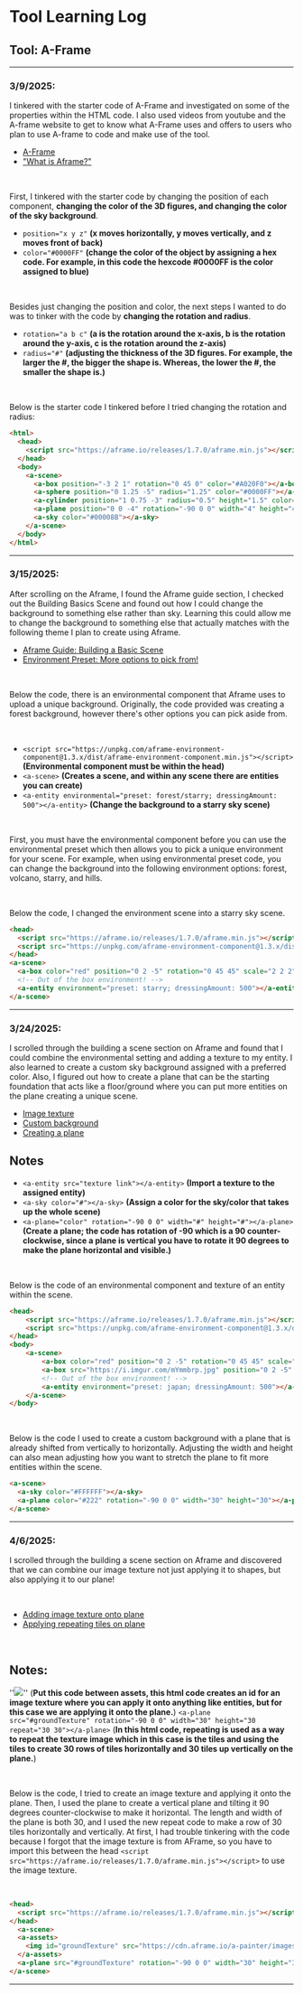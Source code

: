 # Tool Learning Log

## Tool: A-Frame

---

### 3/9/2025:
I tinkered with the starter code of A-Frame and investigated on some of the properties within the HTML code. I also used videos from youtube and the A-frame website to get to know what A-Frame uses and offers to users who plan to use A-frame to code and make use of the tool.

* [A-Frame](https://aframe.io/docs/1.7.0/introduction/)
* ["What is Aframe?"](https://www.youtube.com/watch?v=ktjMCanKNLk)

<br>

First, I tinkered with the starter code by changing the position of each component, **changing the color of the 3D figures, and changing the color of the sky background**.
  * ``position="x y z"`` **(x moves horizontally, y moves vertically, and z moves front of back)**
  * ``color="#0000FF"`` **(change the color of the object by assigning a hex code. For example, in this code the hexcode #0000FF is the color assigned to blue)**

<br>

Besides just changing the position and color, the next steps I wanted to do was to tinker with the code by **changing the rotation and radius**.
  * ``rotation="a b c"`` **(a is the rotation around the x-axis, b is the rotation around the y-axis, c is the rotation around the z-axis)**
  * ``radius="#"`` **(adjusting the thickness of the 3D figures. For example, the larger the #, the bigger the shape is. Whereas, the lower the #, the smaller the shape is.)**

<br>

Below is the starter code I tinkered before I tried changing the rotation and radius:

```HTML
<html>
  <head>
    <script src="https://aframe.io/releases/1.7.0/aframe.min.js"></script>
  </head>
  <body>
    <a-scene>
      <a-box position="-3 2 1" rotation="0 45 0" color="#A020F0"></a-box>
      <a-sphere position="0 1.25 -5" radius="1.25" color="#0000FF"></a-sphere>
      <a-cylinder position="1 0.75 -3" radius="0.5" height="1.5" color="#00FF00"></a-cylinder>
      <a-plane position="0 0 -4" rotation="-90 0 0" width="4" height="4" color="#7BC8A4"></a-plane>
      <a-sky color="#00008B"></a-sky>
    </a-scene>
  </body>
</html>
```
<hr>

### 3/15/2025:
After scrolling on the Aframe, I found the Aframe guide section, I checked out the Building Basics Scene and found out how I could change the background to something else rather than sky. Learning this could allow me to change the background to something else that actually matches with the following theme I plan to create using Aframe.

* [Aframe Guide: Building a Basic Scene](https://aframe.io/docs/1.7.0/guides/building-a-basic-scene.html)
* [Environment Preset: More options to pick from!](https://supermedium.com/aframe-environment-component/#)

<br>

Below the code, there is an environmental component that Aframe uses to upload a unique background. Originally, the code provided was creating a forest background, however there's other options you can pick aside from.

<br>

  * ``<script src="https://unpkg.com/aframe-environment-component@1.3.x/dist/aframe-environment-component.min.js"></script>`` **(Environmental component must be within the head)**
  * ``<a-scene>`` **(Creates a scene, and within any scene there are entities you can create)**
  * ``<a-entity environmental="preset: forest/starry; dressingAmount: 500"></a-entity>`` **(Change the background to a starry sky scene)**

<br>

First, you must have the environmental component before you can use the environmental preset which then allows you to pick a unique environment for your scene. For example, when using environmental preset code, you can change the background into the following environment options: forest, volcano, starry, and hills.

<br>

Below the code, I changed the environment scene into a starry sky scene.
```HTML
<head>
  <script src="https://aframe.io/releases/1.7.0/aframe.min.js"></script>
  <script src="https://unpkg.com/aframe-environment-component@1.3.x/dist/aframe-environment-component.min.js"></script>
</head>
<a-scene>
  <a-box color="red" position="0 2 -5" rotation="0 45 45" scale="2 2 2"></a-box>
  <!-- Out of the box environment! -->
  <a-entity environment="preset: starry; dressingAmount: 500"></a-entity>
</a-scene>
```
<hr>

### 3/24/2025:
I scrolled through the building a scene section on Aframe and found that I could combine the environmental setting and adding a texture to my entity. I also learned to create a custom sky background assigned with a preferred color. Also, I figured out how to create a plane that can be the starting foundation that acts like a floor/ground where you can put more entities on the plane creating a unique scene.

* [Image texture](https://aframe.io/docs/1.7.0/guides/building-a-basic-scene.html)
* [Custom background](https://aframe.io/docs/1.7.0/guides/building-a-basic-scene.html)
* [Creating a plane](https://aframe.io/docs/1.7.0/guides/building-a-basic-scene.html)

## Notes

* ``<a-entity src="texture link"></a-entity>`` **(Import a texture to the assigned entity)**
* ``<a-sky color="#"></a-sky>`` **(Assign a color for the sky/color that takes up the whole scene)**
* ``<a-plane="color" rotation="-90 0 0" width="#" height="#"></a-plane>`` **(Create a plane; the code has rotation of -90 which is a 90 counter-clockwise, since a plane is vertical you have to rotate it 90 degrees to make the plane horizontal and visible.)**

<br>

Below is the code of an environmental component and texture of an entity within the scene.

```HTML
<head>
    <script src="https://aframe.io/releases/1.7.0/aframe.min.js"></script>
    <script src="https://unpkg.com/aframe-environment-component@1.3.x/dist/aframe-environment-component.min.js"></script>
</head>
<body>
    <a-scene>
        <a-box color="red" position="0 2 -5" rotation="0 45 45" scale="2 2 2"></a-box>
        <a-box src="https://i.imgur.com/mYmmbrp.jpg" position="0 2 -5" rotation="0 45 45" scale="2 2 2"></a-box>
        <!-- Out of the box environment! -->
        <a-entity environment="preset: japan; dressingAmount: 500"></a-entity>
    </a-scene>
</body>
```

<br>

Below is the code I used to create a custom background with a plane that is already shifted from vertically to horizontally. Adjusting the width and height can also mean adjusting how you want to stretch the plane to fit more entities within the scene.

```HTML
<a-scene>
  <a-sky color="#FFFFFF"></a-sky>
  <a-plane color="#222" rotation="-90 0 0" width="30" height="30"></a-plane>
</a-scene>
```

<hr>

### 4/6/2025:
I scrolled through the building a scene section on Aframe and discovered that we can combine our image texture not just applying it to shapes, but also applying it to our plane!

<br>

* [Adding image texture onto plane](https://aframe.io/docs/1.7.0/guides/building-a-basic-scene.html)
* [Applying repeating tiles on plane](https://aframe.io/docs/1.7.0/guides/building-a-basic-scene.html)

<br>

## Notes:

''<img id="groundTexture" src="image-texture-link">'' (**Put this code between assets, this html code creates an id for an image texture where you can apply it onto anything like entities, but for this case we are applying it onto the plane.**)
``<a-plane src="#groundTexture" rotation="-90 0 0" width="30" height="30 repeat="30 30"></a-plane>`` (**In this html code, repeating is used as a way to repeat the texture image which in this case is the tiles and using the tiles to create 30 rows of tiles horizontally and 30 tiles up vertically on the plane.**)

<br>

Below is the code, I tried to create an image texture and applying it onto the plane. Then, I used the plane to create a vertical plane and tilting it 90 degrees counter-clockwise to make it horizontal. The length and width of the plane is both 30, and I used the new repeat code to make a row of 30 tiles horizontally and vertically. At first, I had trouble tinkering with the code because I forgot that the image texture is from AFrame, so you have to import this between the head ``<script src="https://aframe.io/releases/1.7.0/aframe.min.js"></script>`` to use the image texture.

<br>

```HTML
<head>
  <script src="https://aframe.io/releases/1.7.0/aframe.min.js"></script>
</head>
  <a-scene>
  <a-assets>
    <img id="groundTexture" src="https://cdn.aframe.io/a-painter/images/floor.jpg">
  </a-assets>
  <a-plane src="#groundTexture" rotation="-90 0 0" width="30" height="30 repeat="30 30"></a-plane>
</a-scene>
```

<hr>












<!--
* Links you used today (websites, videos, etc)
* Things you tried, progress you made, etc
* Challenges, a-ha moments, etc
* Questions you still have
* What you're going to try next
-->
